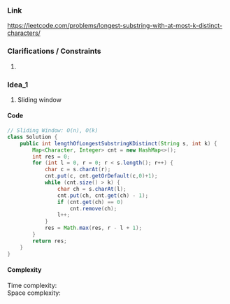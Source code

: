 

### Link

https://leetcode.com/problems/longest-substring-with-at-most-k-distinct-characters/

### Clarifications / Constraints

1. 

### Idea_1

1. Sliding window


#### Code

```java
// Sliding Window: O(n), O(k)
class Solution {
    public int lengthOfLongestSubstringKDistinct(String s, int k) {
        Map<Character, Integer> cnt = new HashMap<>();
        int res = 0;
        for (int l = 0, r = 0; r < s.length(); r++) {
            char c = s.charAt(r);
            cnt.put(c, cnt.getOrDefault(c,0)+1);
            while (cnt.size() > k) {
                char ch = s.charAt(l);
                cnt.put(ch, cnt.get(ch) - 1);
                if (cnt.get(ch) == 0)
                    cnt.remove(ch);
                l++;
            }
            res = Math.max(res, r - l + 1);
        }
        return res;
    }
}
```

#### Complexity

Time complexity:  
Space complexity: 

